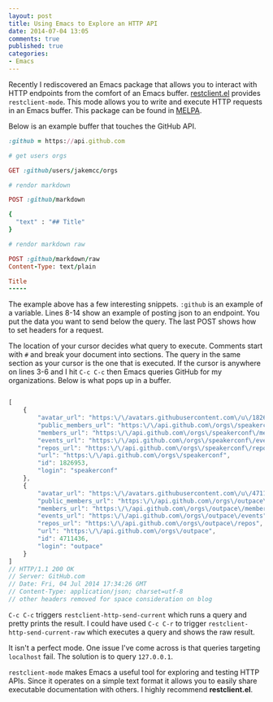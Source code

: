 ```yaml
---
layout: post
title: Using Emacs to Explore an HTTP API
date: 2014-07-04 13:05
comments: true
published: true
categories:
- Emacs
---
```


Recently I rediscovered an Emacs package that allows you to interact
with HTTP endpoints from the comfort of an Emacs buffer.
[restclient.el](https://github.com/pashky/restclient.el) provides
`restclient-mode`. This mode allows you to write and execute HTTP
requests in an Emacs buffer. This package can be found in
[MELPA](http://melpa.milkbox.net/#/restclient).

Below is an example buffer that touches the GitHub API.

``` ruby
:github = https://api.github.com

# get users orgs

GET :github/users/jakemcc/orgs

# rendor markdown

POST :github/markdown

{
  "text" : "## Title"
}

# rendor markdown raw

POST :github/markdown/raw
Content-Type: text/plain

Title
-----
```

The example above has a few interesting snippets. `:github` is an
example of a variable. Lines 8-14 show an example of posting json to
an endpoint. You put the data you want to send below the query. The
last POST shows how to set headers for a request.

The location of your cursor decides what query to execute. Comments
start with `#` and break your document into sections. The query in the
same section as your cursor is the one that is executed. If the cursor
is anywhere on lines 3-6 and I hit `C-c C-c` then Emacs queries GitHub
for my organizations. Below is what pops up in a buffer.

``` javascript

[
    {
        "avatar_url": "https:\/\/avatars.githubusercontent.com\/u\/1826953?",
        "public_members_url": "https:\/\/api.github.com\/orgs\/speakerconf\/public_members{\/member}",
        "members_url": "https:\/\/api.github.com\/orgs\/speakerconf\/members{\/member}",
        "events_url": "https:\/\/api.github.com\/orgs\/speakerconf\/events",
        "repos_url": "https:\/\/api.github.com\/orgs\/speakerconf\/repos",
        "url": "https:\/\/api.github.com\/orgs\/speakerconf",
        "id": 1826953,
        "login": "speakerconf"
    },
    {
        "avatar_url": "https:\/\/avatars.githubusercontent.com\/u\/4711436?",
        "public_members_url": "https:\/\/api.github.com\/orgs\/outpace\/public_members{\/member}",
        "members_url": "https:\/\/api.github.com\/orgs\/outpace\/members{\/member}",
        "events_url": "https:\/\/api.github.com\/orgs\/outpace\/events",
        "repos_url": "https:\/\/api.github.com\/orgs\/outpace\/repos",
        "url": "https:\/\/api.github.com\/orgs\/outpace",
        "id": 4711436,
        "login": "outpace"
    }
]
// HTTP/1.1 200 OK
// Server: GitHub.com
// Date: Fri, 04 Jul 2014 17:34:26 GMT
// Content-Type: application/json; charset=utf-8
// other headers removed for space consideration on blog

```


`C-c C-c` triggers `restclient-http-send-current` which runs a query
and pretty prints the result. I could have used `C-c C-r` to trigger
`restclient-http-send-current-raw` which executes a query and shows
the raw result.

It isn't a perfect mode. One issue I've come across is that queries
targeting `localhost` fail. The solution is to query `127.0.0.1`.

`restclient-mode` makes Emacs a useful tool for exploring and
testing HTTP APIs. Since it operates on a simple text
format it allows you to easily share executable documentation with
others. I highly recommend **restclient.el**.
